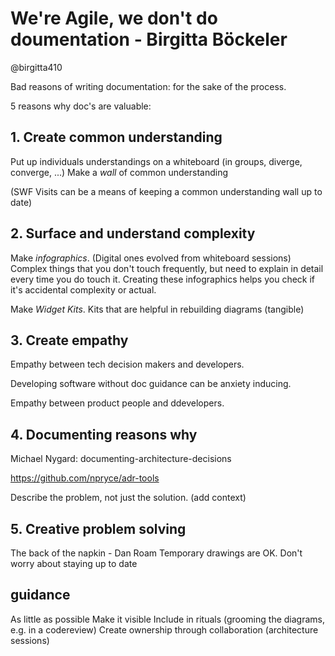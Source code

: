 # We're Agile, we don't do doumentation - Birgitta Böckeler
@birgitta410

Bad reasons of writing documentation: for the sake of the process.

5 reasons why doc's are valuable:

## 1. Create common understanding
Put up individuals understandings on a whiteboard (in groups, diverge, converge, ...)
Make a _wall_ of common understanding

(SWF Visits can be a means of keeping a common understanding wall up to date)

## 2. Surface and understand complexity
Make _infographics_. (Digital ones evolved from whiteboard sessions)
Complex things that you don't touch frequently, but need to explain in detail every time you do touch it.
Creating these infographics helps you check if it's accidental complexity or actual.

Make _Widget Kits_. Kits that are helpful in rebuilding diagrams (tangible)

## 3. Create empathy
Empathy between tech decision makers and developers.

Developing software without doc guidance can be anxiety inducing.

Empathy between product people and ddevelopers.

## 4. Documenting reasons why
Michael Nygard: documenting-architecture-decisions

https://github.com/npryce/adr-tools

Describe the problem, not just the solution. (add context)

## 5. Creative problem solving
The back of the napkin - Dan Roam
Temporary drawings are OK. Don't worry about staying up to date

## guidance
As little as possible
Make it visible
Include in rituals (grooming the diagrams, e.g. in a codereview)
Create ownership through collaboration (architecture sessions)

